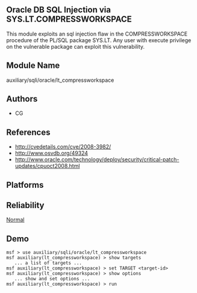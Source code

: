 ## Oracle DB SQL Injection via SYS.LT.COMPRESSWORKSPACE

This module exploits an sql injection flaw in the 
COMPRESSWORKSPACE procedure of the PL/SQL package SYS.LT. 
Any user with execute privilege on the vulnerable package 
can exploit this vulnerability.


## Module Name
auxiliary/sqli/oracle/lt_compressworkspace

## Authors
* CG


## References
* http://cvedetails.com/cve/2008-3982/
* http://www.osvdb.org/49324
* http://www.oracle.com/technology/deploy/security/critical-patch-updates/cpuoct2008.html




## Platforms


## Reliability
[Normal](https://github.com/rapid7/metasploit-framework/wiki/Exploit-Ranking)

## Demo

```
msf > use auxiliary/sqli/oracle/lt_compressworkspace
msf auxiliary(lt_compressworkspace) > show targets
   ... a list of targets ...
msf auxiliary(lt_compressworkspace) > set TARGET <target-id>
msf auxiliary(lt_compressworkspace) > show options
   ... show and set options ...
msf auxiliary(lt_compressworkspace) > run
```
    
    